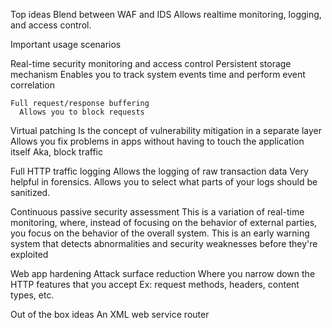 Top ideas
  Blend between WAF and IDS
  Allows realtime monitoring, logging, and access control.
  
Important usage scenarios

  Real-time security monitoring and access control
    Persistent storage mechanism
      Enables you to track system events time and perform event correlation

    Full request/response buffering
      Allows you to block requests

  Virtual patching
    Is the concept of vulnerability mitigation in a separate layer
      Allows you fix problems in apps without having to touch the application itself
        Aka, block traffic

  Full HTTP traffic logging
    Allows the logging of raw transaction data
      Very helpful in forensics.
    Allows you to select what parts of your logs should be sanitized.

  Continuous passive security assessment
    This is a variation of real-time monitoring, where, instead of focusing on the behavior of external parties, you focus on the behavior of the overall system.
      This is an early warning system that detects abnormalities and security weaknesses before they're exploited

  Web app hardening
    Attack surface reduction
      Where you narrow down the HTTP features that you accept
        Ex: request methods, headers, content types, etc.

  Out of the box ideas
    An XML web service router



